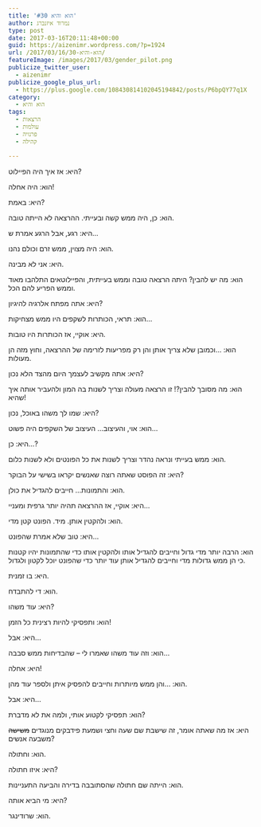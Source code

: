 ```yaml
---
title: 'הוא והיא #30'
author: נמרוד איזנברג
type: post
date: 2017-03-16T20:11:48+00:00
guid: https://aizenimr.wordpress.com/?p=1924
url: /2017/03/16/הוא-והיא-30/
featureImage: /images/2017/03/gender_pilot.png
publicize_twitter_user:
  - aizenimr
publicize_google_plus_url:
  - https://plus.google.com/108430814102045194842/posts/P6bpQY77q1X
category:
  - הוא והיא
tags:
  - הרצאות
  - עולמות
  - פרנויה
  - קהילה

---
```

<span lang="he-IL">היא</span><span lang="en-US">: אז</span> <span lang="he-IL">איך היה הפיילוט</span><span lang="en-US">?</span>

<span lang="he-IL">הוא</span><span lang="en-US">: </span><span lang="he-IL">היה אחלה</span><span lang="en-US">!</span>

<span lang="he-IL">היא</span><span lang="en-US">: </span><span lang="he-IL">באמת</span><span lang="en-US">?</span>

<span lang="he-IL">הוא</span><span lang="en-US">: </span><span lang="he-IL">כן</span><span lang="en-US">, </span><span lang="he-IL">היה ממש קשה ובעייתי</span><span lang="en-US">. </span><span lang="he-IL">ההרצאה לא הייתה טובה</span><span lang="en-US">.</span>

<span lang="he-IL">היא</span><span lang="en-US">: </span><span lang="he-IL">רגע</span><span lang="en-US">, </span><span lang="he-IL">אבל הרגע אמרת ש</span><span lang="en-US">...</span>

<span lang="he-IL">הוא</span><span lang="en-US">: </span><span lang="he-IL">היה מצוין</span><span lang="en-US">, </span><span lang="he-IL">ממש זרם וכולם נהנו</span><span lang="en-US">.</span>

<span lang="he-IL">היא</span><span lang="en-US">: </span><span lang="he-IL">אני לא מבינה</span><span lang="en-US">.</span>

<span lang="he-IL">הוא</span><span lang="en-US">: </span><span lang="he-IL">מה יש להבין</span><span lang="en-US">? </span><span lang="he-IL">היתה הרצאה טובה וממש בעייתית</span><span lang="en-US">, </span><span lang="he-IL">והפיילוטאים התלהבו מאוד וממש הפריע להם הכל</span><span lang="en-US">.</span>

<span lang="he-IL">היא</span><span lang="en-US">: </span><span lang="he-IL">אתה מפתח אלרגיה להיגיון</span><span lang="en-US">?</span>

<span lang="he-IL">הוא</span><span lang="en-US">: </span><span lang="he-IL">תראי</span><span lang="en-US">, </span><span lang="he-IL">הכותרות לשקפים היו ממש מצחיקות</span><span lang="en-US">...</span>

<span lang="he-IL">היא</span><span lang="en-US">: </span><span lang="he-IL">אוקיי</span><span lang="en-US">, </span><span lang="he-IL">אז הכותרות היו טובות</span><span lang="en-US">.</span>

<span lang="he-IL">הוא</span><span lang="en-US">: ...</span><span lang="he-IL">וכמובן שלא צריך אותן והן רק מפריעות לזרימה של ההרצאה</span><span lang="en-US">, </span><span lang="he-IL">וחוץ מזה הן מעולות</span><span lang="en-US">.</span>

<span lang="he-IL">היא</span><span lang="en-US">: </span><span lang="he-IL">אתה מקשיב לעצמך היום מהצד הלא נכון</span><span lang="en-US">?</span>

<span lang="he-IL">הוא</span><span lang="en-US">: </span><span lang="he-IL">מה מסובך להבין</span><span lang="en-US">?! </span><span lang="he-IL">זו הרצאה מעולה וצריך לשנות בה המון ולהעביר אותה איך שהיא</span><span lang="en-US">!</span>

<span lang="he-IL">היא</span><span lang="en-US">: </span><span lang="he-IL">שמו לך משהו באוכל</span><span lang="en-US">, </span><span lang="he-IL">נכון</span><span lang="en-US">?</span>

<span lang="he-IL">הוא</span><span lang="en-US">: </span><span lang="he-IL">אוי</span><span lang="en-US">, </span><span lang="he-IL">והעיצוב… העיצוב של השקפים היה פשוט</span><span lang="en-US">...</span>

<span lang="he-IL">היא</span><span lang="en-US">: </span><span lang="he-IL">כן…</span><span lang="en-US">?</span>

<span lang="he-IL">הוא</span><span lang="en-US">: </span><span lang="he-IL">ממש בעייתי ונראה נהדר וצריך לשנות את כל הפונטים ולא לשנות כלום</span><span lang="en-US">.</span>

<span lang="he-IL">היא</span><span lang="en-US">: </span><span lang="he-IL">זה הפוסט שאתה רוצה שאנשים יקראו בשישי על הבוקר</span><span lang="en-US">?</span>

<span lang="he-IL">הוא</span><span lang="en-US">: </span><span lang="he-IL">והתמונות… חייבים להגדיל את כולן</span><span lang="en-US">.</span>

<span lang="he-IL">היא</span><span lang="en-US">: </span><span lang="he-IL">אוקיי</span><span lang="en-US">, </span><span lang="he-IL">אז ההרצאה תהיה יותר גרפית ומעניי</span><span lang="en-US">...</span>

<span lang="he-IL">הוא</span><span lang="en-US">: </span><span lang="he-IL">ולהקטין אותן</span><span lang="en-US">. </span><span lang="he-IL">מיד</span><span lang="en-US">. </span><span lang="he-IL">הפונט קטן מדי</span><span lang="en-US">.</span>

<span lang="he-IL">היא</span><span lang="en-US">: </span><span lang="he-IL">טוב שלא אמרת שהפונט</span><span lang="en-US">...</span>

<span lang="he-IL">הוא</span><span lang="en-US">: </span><span lang="he-IL">הרבה יותר מדי גדול וחייבים להגדיל אותו ולהקטין אותו כדי שהתמונות יהיו קטנות כי הן ממש גדולות מדי וחייבים להגדיל אותן עוד יותר כדי שהפונט יוכל לקטון ולגדול</span><span lang="en-US">.</span>

<span lang="he-IL">היא</span><span lang="en-US">: </span><span lang="he-IL">בו זמנית</span><span lang="en-US">.</span>

<span lang="he-IL">הוא</span><span lang="en-US">: </span><span lang="he-IL">די להתבדח.</span>

<span lang="he-IL">היא</span><span lang="en-US">: </span><span lang="he-IL">עוד משהו</span><span lang="en-US">?</span>

<span lang="he-IL">הוא</span><span lang="en-US">: </span><span lang="he-IL">ותפסיקי להיות רצינית כל הזמן</span><span lang="en-US">!</span>

<span lang="he-IL">היא</span><span lang="en-US">: </span><span lang="he-IL">אבל</span><span lang="en-US">...</span>

<span lang="he-IL">הוא</span><span lang="en-US">: </span><span lang="he-IL">וזה עוד משהו שאמרו לי – שהבדיחות ממש סבבה</span><span lang="en-US">...</span>

<span lang="he-IL">היא</span><span lang="en-US">: </span><span lang="he-IL">אחלה</span><span lang="en-US">!</span>

<span lang="he-IL">הוא</span><span lang="en-US">: ...</span><span lang="he-IL">והן ממש מיותרות וחייבים להפסיק איתן ולספר עוד מהן</span><span lang="en-US">.</span>

<span lang="he-IL">היא</span><span lang="en-US">: </span><span lang="he-IL">אבל</span><span lang="en-US">...</span>

<span lang="he-IL">הוא</span><span lang="en-US">: </span><span lang="he-IL">תפסיקי לקטוע אותי</span><span lang="en-US">, </span><span lang="he-IL">ולמה את לא מדברת</span><span lang="en-US">?</span>

<span lang="he-IL">היא</span><span lang="en-US">: </span><span lang="he-IL">אז מה שאתה אומר, זה שישבת שם שעה וחצי ושמעת פידבקים מנוגדים <del>משישה</del> משבעה אנשים</span><span lang="en-US">?</span>

<span lang="he-IL">הוא</span><span lang="en-US">: </span><span lang="he-IL">וחתולה</span><span lang="en-US">.</span>

<span lang="he-IL">היא</span><span lang="en-US">: </span><span lang="he-IL">איזו חתולה</span><span lang="en-US">?</span>

הוא: הייתה שם חתולה שהסתובבה בדירה והביעה התעניינות.

היא: מי הביא אותה?

<span lang="he-IL">הוא</span><span lang="en-US">: </span><span lang="he-IL">שרודינגר</span><span lang="en-US">.</span>